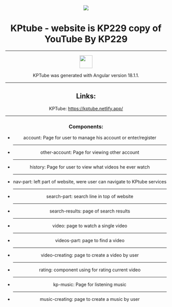 <div align="center">

  <img src="https://github.com/user-attachments/assets/755ab2ab-ba87-43d6-be85-8bb8a1fdfdfb">
  <br>
  <h1>KPtube - website is KP229 copy of YouTube By KP229</h1>

  <hr>
  <div display="inline-flex" align-items="center">
    
  <img src="https://houseofangular.io/wp-content/uploads/2023/11/AngularLogoGradient.png" width=40 height=40>
  <p>KPTube was generated with Angular version 18.1.1.</p>
  
  </div>

  <hr>

  <h2>Links:</h2>
  
  KPTube: https://kptube.netlify.app/

  <hr>

  <div>
    <h3>Components:</h3>
    <ul>
      <li>account: Page for user to manage his account or enter/register</li>
      <hr>
      <li>other-account: Page for viewing other account</li>
      <hr>
      <li>history: Page for user to view what videos he ever watch</li>
      <hr>
      <li>nav-part: left part of website, were user can navigate to KPtube services</li>
      <hr>
      <li>search-part: search line in top of website</li>
      <hr>
      <li>search-results: page of search results</li>
      <hr>                                        
      <li>video: page to watch a single video</li>
      <hr>
      <li>videos-part: page to find a video</li>
      <hr>
      <li>video-creating: page to create a video by user</li>
      <hr>
      <li>rating: component using for rating current video</li>
      <hr>
      <li>kp-music: Page for listening music</li>
      <hr>
      <li>music-creating: page to create a music by user</li>
    </ul>
  </div>
    
  </div>
